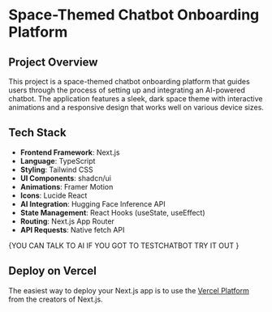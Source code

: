 # Space-Themed Chatbot Onboarding Platform

## Project Overview

This project is a space-themed chatbot onboarding platform that guides users through the process of setting up and integrating an AI-powered chatbot. The application features a sleek, dark space theme with interactive animations and a responsive design that works well on various device sizes.

## Tech Stack

- **Frontend Framework**: Next.js
- **Language**: TypeScript
- **Styling**: Tailwind CSS
- **UI Components**: shadcn/ui
- **Animations**: Framer Motion
- **Icons**: Lucide React
- **AI Integration**: Hugging Face Inference API
- **State Management**: React Hooks (useState, useEffect)
- **Routing**: Next.js App Router
- **API Requests**: Native fetch API



{YOU CAN TALK TO AI IF YOU GOT TO TESTCHATBOT TRY IT OUT  }




## Deploy on Vercel

The easiest way to deploy your Next.js app is to use the [Vercel Platform](https://vercel.com/new?utm_medium=default-template&filter=next.js&utm_source=create-next-app&utm_campaign=create-next-app-readme) from the creators of Next.js.
